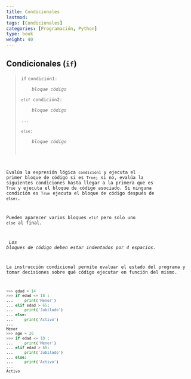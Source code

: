 ```yaml
---
title: Condicionales
lastmod: 
tags: [Condicionales]
categories: [Programación, Python]
type: book
weight: 40
---
```


## Condicionales (`if`)

> `if` <code>condición1:  
&ensp;&ensp;&ensp;&ensp;_bloque código_  
`elif` condición2:  
&ensp;&ensp;&ensp;&ensp;_bloque código_  
...  
`else`:  
&ensp;&ensp;&ensp;&ensp;_bloque código_

Evalúa la expresión lógica `condición1` y ejecuta el primer bloque de código si es `True`; si no, evalúa la siguientes condiciones hasta llegar a la primera que es `True` y ejecuta el bloque de código asociado. Si ninguna condición es `True` ejecuta el bloque de código después de `else:`.

Pueden aparecer varios bloques `elif` pero solo uno `else` al final.

<i class="fa fa-exclamation-triangle" style="color:red;"></i> _Los bloques de código deben estar indentados por 4 espacios._

La instrucción condicional permite evaluar el estado del programa y tomar decisiones sobre qué código ejecutar en función del mismo.

```python
>>> edad = 14
>>> if edad <= 18 : 
...     print('Menor')
... elif edad > 65:
...     print('Jubilado')
... else:
...     print('Activo')
...
Menor
>>> age = 20
>>> if edad <= 18 : 
...     print('Menor')
... elif edad > 65:
...     print('Jubilado')
... else:
...     print('Activo')
...
Activo
```